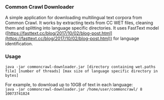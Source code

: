 ### Common Crawl Downloader
A simple application for downloading multilingual text corpora from Common Crawl. 
It works by extracting texts from CC WET files, cleaning them and splitting into language specific directories.
It uses FastText model ([https://fasttext.cc/blog/2017/10/02/blog-post.html](https://fasttext.cc/blog/2017/10/02/blog-post.html)) for language identification.

### Usage

`java -jar commoncrawl-downloader.jar [directory containing wet.paths file] [number of threads] [max size of language specific directory in bytes]`

For example, to download up to 10GB of text in each language: \
`java -jar commoncrawl-downloader.jar /home/user/commoncrawl/ 8 10073741824`
